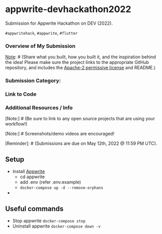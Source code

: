 # appwrite-devhackathon2022
Submission for Appwrite Hackathon on DEV (2022).

`#appwritehack`, `#appwrite`, `#flutter`

### Overview of My Submission
[Note]: # (Share what you built, how you built it, and the inspiration behind the idea! Please make sure the project links to the appropriate GitHub repository, and includes the [Apache-2 permissive license](https://www.apache.org/licenses/LICENSE-2.0)  and README.)


### Submission Category: 

[Note]: # (Web2 Wizards, Web3 Wunderkinds, Mobile Moguls, Wacky Wildcards)


### Link to Code

[Note]: # (Our markdown editor supports pretty embeds. Try this syntax: `{% embed link_to_your_repo %}` to share a GitHub repository)


### Additional Resources / Info

[Note:] # (Be sure to link to any open source projects that are using your workflow!)

[Note:] # Screenshots/demo videos are encouraged!

[Note]: # (Be sure to include the DEV usernames of your collaborators, if any. Prizes for winning projects with multiple collaborators will be sent to the person who posts this submission and they will distribute the prize evenly.)

[Reminder]: # (Submissions are due on May 12th, 2022 @ 11:59 PM UTC).

## Setup
- Install [Appwrite](https://appwrite.io/docs/installation)
  - cd appwrite
  - add .env (refer .env.example)
  - `docker-compose up -d --remove-orphans`
- 

## Useful commands
- Stop appwrite
  `docker-compose stop`
- Uninstall appwrite
  `docker-compose down -v`

